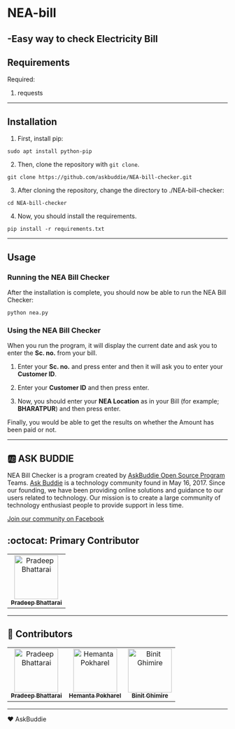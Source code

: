# NEA-bill
-Easy way to check Electricity Bill
-----------
## Requirements

Required:

1. requests

-----------

## Installation

1. First, install pip:

```
sudo apt install python-pip
```

2. Then, clone the repository with `git clone`.

```
git clone https://github.com/askbuddie/NEA-bill-checker.git
```

3. After cloning the repository, change the directory to ./NEA-bill-checker:

```
cd NEA-bill-checker
```

4. Now, you should install the requirements.

```
pip install -r requirements.txt
```

----------
 
## Usage

### Running the NEA Bill Checker

After the installation is complete, you should now be able to run the NEA Bill Checker:

```
python nea.py
```

### Using the NEA Bill Checker

When you run the program, it will display the current date and ask you to enter the **Sc. no.** from your bill.

1. Enter your **Sc. no.** and press enter and then it will ask you to enter your **Customer ID**.

2. Enter your **Customer ID** and then press enter.

3. Now, you should enter your **NEA Location** as in your Bill (for example; **BHARATPUR**) and then press enter.

Finally, you would be able to get the results on whether the Amount has been paid or not.

 ----------
 
 :ab: ASK BUDDIE
 ----------
 NEA Bill Checker is a program created by [AskBuddie Open Source Program](https://github.com/askbuddie) Teams.
 [Ask Buddie](https://www.askbuddie.com) is a technology community found in May 16, 2017. Since our 
 founding, we have been providing online solutions and guidance to our 
 users related to technology. Our mission is to create a large community
 of technology enthusiast people to provide support in less time. 

 [Join our community on Facebook](https://www.facebook.com/groups/askbuddie)



## :octocat: Primary Contributor

<table>
  <tr>
    <td align="center">
      <a href="https://github.com/pr0d33p">
      <img src="https://avatars0.githubusercontent.com/u/29733866?s=460&v=4" width="100px;" alt="Pradeep Bhattarai"/>
      <br />
      <sub><b>Pradeep Bhattarai</b></sub></a>
      <br />
    </td>
  </tr>
 </table>

----------

## :stars: Contributors
<table>
  <tr>
    <td align="center">
      <a href="https://github.com/pr0d33p">
      <img src="https://avatars0.githubusercontent.com/u/29733866?s=460&v=4" width="100px;" alt="Pradeep Bhattarai"/>
      <br />
      <sub><b>Pradeep Bhattarai</b></sub></a>
      <br />
    </td>
   <td align="center">
      <a href="https://github.com/Hemant-H9">
      <img src="https://avatars3.githubusercontent.com/u/35365105?s=460&v=3" width="100px;" alt="Hemanta Pokharel"/>
      <br />
      <sub><b>Hemanta Pokharel</b></sub></a>
      <br />
    </td>
    <td align="center">
      <a href="https://github.com/TheBinitGhimire">
      <img src="https://avatars1.githubusercontent.com/u/20013689?s=460&v=4" width="100px;" alt="Binit Ghimire"/>
      <br />
      <sub><b>Binit Ghimire</b></sub></a>
      <br />
    </td>
   
  </tr>
</table>

-----------
 :heart: AskBuddie

